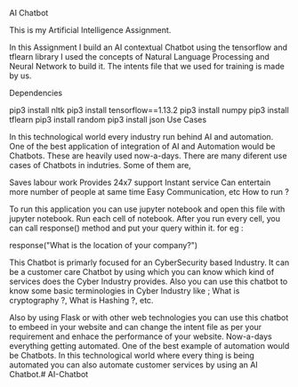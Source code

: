 AI Chatbot

This is my Artificial Intelligence Assignment.

In this Assignment I build an AI contextual Chatbot using the tensorflow and tflearn library I used the concepts of Natural Language Processing and Neural Network to build it. The intents file that we used for training is made by us.

Dependencies

pip3 install nltk
pip3 install tensorflow==1.13.2
pip3 install numpy
pip3 install tflearn
pip3 install random
pip3 install json
Use Cases

In this technological world every industry run behind AI and automation. One of the best application of integration of AI and Automation would be Chatbots. These are heavily used now-a-days. There are many diferent use cases of Chatbots in indutries. Some of them are,

Saves labour work
Provides 24x7 support
Instant service
Can entertain more number of people at same time
Easy Communication, etc
How to run ?

To run this application you can use jupyter notebook and open this file with jupyter notebook. Run each cell of notebook. After you run every cell, you can call response() method and put your query within it. for eg :

response("What is the location of your company?")

This Chatbot is primarly focused for an CyberSecurity based Industry. It can be a customer care Chatbot by using which you can know which kind of services does the Cyber Industry provides. Also you can use this chatbot to know some basic terminologies in Cyber Industry like ; What is cryptography ?, What is Hashing ?, etc.

Also by using Flask or with other web technologies you can use this chatbot to embeed in your website and can change the intent file as per your requirement and enhace the performance of your website. Now-a-days everything getting automated. One of the best example of automation would be Chatbots. In this technological world where every thing is being automated you can also automate customer services by using an AI Chatbot.# AI-Chatbot
